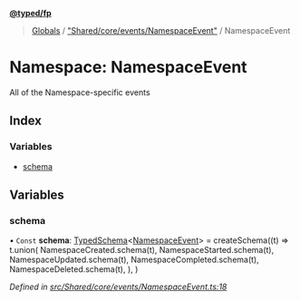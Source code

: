 **[@typed/fp](../README.md)**

> [Globals](../globals.md) / ["Shared/core/events/NamespaceEvent"](_shared_core_events_namespaceevent_.md) / NamespaceEvent

# Namespace: NamespaceEvent

All of the Namespace-specific events

## Index

### Variables

* [schema](_shared_core_events_namespaceevent_.namespaceevent.md#schema)

## Variables

### schema

• `Const` **schema**: [TypedSchema](../interfaces/_io_typedschema_.typedschema.md)\<[NamespaceEvent](_shared_core_events_namespaceevent_.namespaceevent.md)> = createSchema((t) => t.union( NamespaceCreated.schema(t), NamespaceStarted.schema(t), NamespaceUpdated.schema(t), NamespaceCompleted.schema(t), NamespaceDeleted.schema(t), ), )

*Defined in [src/Shared/core/events/NamespaceEvent.ts:18](https://github.com/TylorS/typed-fp/blob/559f273/src/Shared/core/events/NamespaceEvent.ts#L18)*
